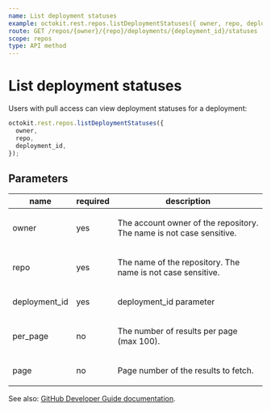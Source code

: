 ```yaml
---
name: List deployment statuses
example: octokit.rest.repos.listDeploymentStatuses({ owner, repo, deployment_id })
route: GET /repos/{owner}/{repo}/deployments/{deployment_id}/statuses
scope: repos
type: API method
---
```


# List deployment statuses

Users with pull access can view deployment statuses for a deployment:

```js
octokit.rest.repos.listDeploymentStatuses({
  owner,
  repo,
  deployment_id,
});
```

## Parameters

<table>
  <thead>
    <tr>
      <th>name</th>
      <th>required</th>
      <th>description</th>
    </tr>
  </thead>
  <tbody>
    <tr><td>owner</td><td>yes</td><td>

The account owner of the repository. The name is not case sensitive.

</td></tr>
<tr><td>repo</td><td>yes</td><td>

The name of the repository. The name is not case sensitive.

</td></tr>
<tr><td>deployment_id</td><td>yes</td><td>

deployment_id parameter

</td></tr>
<tr><td>per_page</td><td>no</td><td>

The number of results per page (max 100).

</td></tr>
<tr><td>page</td><td>no</td><td>

Page number of the results to fetch.

</td></tr>
  </tbody>
</table>

See also: [GitHub Developer Guide documentation](https://docs.github.com/rest/reference/repos#list-deployment-statuses).
